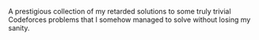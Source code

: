 A prestigious collection of my retarded solutions to some truly trivial Codeforces problems that I somehow managed to solve without losing my sanity.
